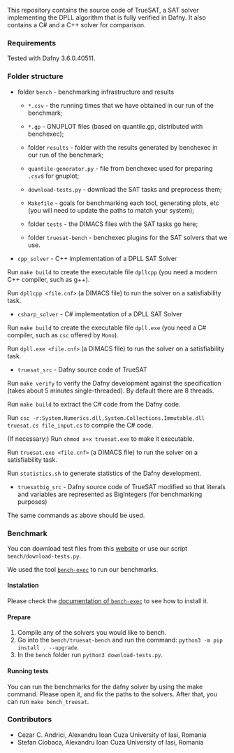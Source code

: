 This repository contains the source code of TrueSAT, a SAT solver implementing the DPLL algorithm that is fully verified in Dafny. It also contains a C# and a C++ solver for comparison.

### Requirements
Tested with Dafny 3.6.0.40511.

### Folder structure

* folder `bench` - benchmarking infrastructure and results

    * `*.csv` - the running times that we have obtained in our run of the benchmark;

    * `*.gp` - GNUPLOT files (based on quantile.gp, distributed with benchexec);

    * folder `results` - folder with the results generated by benchexec in our run of the benchmark;

    * `quantile-generator.py` - file from benchexec used for preparing `.csv`s for gnuplot;

    * `download-tests.py` - download the SAT tasks and preprocess them;

    * `Makefile` - goals for benchmarking each tool, generating plots, etc (you will need to update the paths to match your system);

    * folder `tests` - the DIMACS files with the SAT tasks go here;

    * folder `truesat-bench` - benchexec plugins for the SAT solvers that we use.

* `cpp_solver` - C++ implementation of a DPLL SAT Solver

Run `make build` to create the executable file `dpllcpp` (you need a modern C++ compiler, such as g++).

Run `dpllcpp <file.cnf>` (a DIMACS file) to run the solver on a satisfiability task.

* `csharp_solver` - C# implementation of a DPLL SAT Solver

Run `make build` to create the executable file `dpll.exe` (you need a C# compiler, such as `csc` offered by `Mono`).

Run `dpll.exe <file.cnf>` (a DIMACS file) to run the solver on a satisfiability task.

* `truesat_src` - Dafny source code of TrueSAT

Run `make verify` to verify the Dafny development against the specification (takes about 5 minutes single-threaded). By default there are 8 threads.

Run `make build` to extract the C# code from the Dafny code.

Run `csc -r:System.Numerics.dll,System.Collections.Immutable.dll truesat.cs file_input.cs` to compile the C# code.

(If necessary:) Run `chmod a+x truesat.exe` to make it executable.

Run `truesat.exe <file.cnf>` (a DIMACS file) to run the solver on a satisfiability task.

Run `statistics.sh` to generate statistics of the Dafny development.

* `truesatbig_src` - Dafny source code of TrueSAT modified so that literals and variables are represented as BigIntegers (for benchmarking purposes)

The same commands as above should be used.

### Benchmark

You can download test files from this [website](https://www.cs.ubc.ca/~hoos/SATLIB/benchm.html)
or use our script `bench/download-tests.py`.

We used the tool [`bench-exec`](https://github.com/sosy-lab/benchexec) to run our benchmarks.

#### Instalation
Please check the [documentation of `bench-exec`](https://github.com/sosy-lab/benchexec)
to see how to install it.

#### Prepare
1. Compile any of the solvers you would like to bench.
2. Go into the `bench/truesat-bench` and run the command:
`python3 -m pip install . --upgrade`.
3. In the `bench` folder run `python3 download-tests.py`.

#### Running tests
You can run the benchmarks for the dafny solver by using the make command.
Please open it, and fix the paths to the solvers. After that, you can run
`make bench_truesat`.

### Contributors
* Cezar C. Andrici, Alexandru Ioan Cuza University of Iasi, Romania
* Stefan Ciobaca, Alexandru Ioan Cuza University of Iasi, Romania
